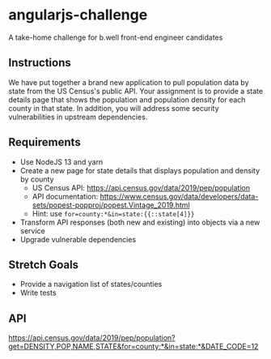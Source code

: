 # angularjs-challenge

A take-home challenge for b.well front-end engineer candidates

## Instructions

We have put together a brand new application to pull population data by state from the US Census's public API.  Your assignment is to provide a state details page that shows the population and population density for each county in that state.  In addition, you will address some security vulnerabilities in upstream dependencies.

## Requirements

- Use NodeJS 13 and yarn
- Create a new page for state details that displays population and density by county
  - US Census API: https://api.census.gov/data/2019/pep/population
  - API documentation: https://www.census.gov/data/developers/data-sets/popest-popproj/popest.Vintage_2019.html
  - Hint: use `for=county:*&in=state:{{::state[4]}}`
- Transform API responses (both new and existing) into objects via a new service
- Upgrade vulnerable dependencies

## Stretch Goals

- Provide a navigation list of states/counties
- Write tests

## API

https://api.census.gov/data/2019/pep/population?get=DENSITY,POP,NAME,STATE&for=county:*&in=state:*&DATE_CODE=12